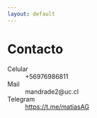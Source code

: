 ```yaml
---
layout: default
---
```

# Contacto



<dl>
<dt>Celular</dt>
<dd>+56976986811</dd>
<dt>Mail</dt>
<dd>mandrade2@uc.cl</dd>
<dt>Telegram</dt>
<dd><a href="https://t.me/matiasAG">https://t.me/matiasAG</a></dd>
</dl>